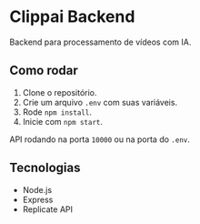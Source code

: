 # Clippai Backend

Backend para processamento de vídeos com IA.

## Como rodar

1. Clone o repositório.
2. Crie um arquivo `.env` com suas variáveis.
3. Rode `npm install`.
4. Inicie com `npm start`.

API rodando na porta `10000` ou na porta do `.env`.

## Tecnologias
- Node.js
- Express
- Replicate API
